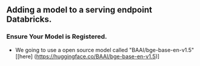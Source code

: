 ## Adding a model to a serving endpoint Databricks.

### Ensure Your Model is Registered.

- We going to use a open source model called "BAAI/bge-base-en-v1.5" [[here] (https://huggingface.co/BAAI/bge-base-en-v1.5)]